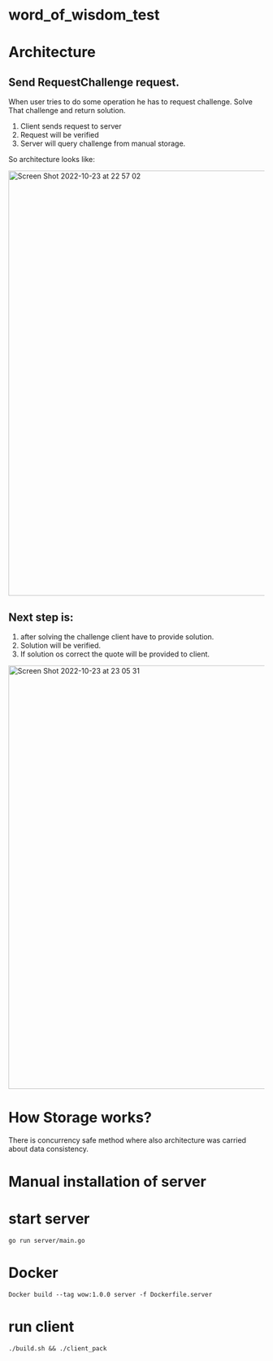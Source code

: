 # word_of_wisdom_test

# Architecture

## Send RequestChallenge request.

When user tries to do some operation he has to request challenge. Solve That challenge and return solution.
1. Client sends request to server
2. Request will be verified
3. Server will query challenge from manual storage.

So architecture looks like:

<img width="835" alt="Screen Shot 2022-10-23 at 22 57 02" src="https://user-images.githubusercontent.com/76482536/197407957-a14b0adf-4453-477c-bc18-6c71d7568093.png">

## Next step is: 
1. after solving the challenge client have to provide solution. 
2. Solution will be verified.
3. If solution os correct the quote will be provided to client.

<img width="832" alt="Screen Shot 2022-10-23 at 23 05 31" src="https://user-images.githubusercontent.com/76482536/197408312-63b1181c-96b3-4f19-adbe-7ffd8ab77c48.png">


# How Storage works?

There is concurrency safe method where also architecture was carried about data consistency.


# Manual installation of server

# start server
``` go run server/main.go ```

# Docker
```Docker build --tag wow:1.0.0 server -f Dockerfile.server```

# run client
``` ./build.sh && ./client_pack ```
